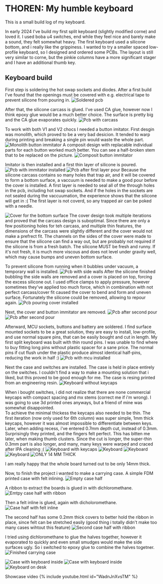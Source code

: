 # THOREN: My humble keyboard
This is a small build log of my keyboard.

In early 2024 I've build my first split keyboard (slightly modified corne) and loved it.
I used boba u4 switches, end while they feel nice and barely make a sound, they felt somewhat heavy.
The first keyboard used a silicone bottom, and i really like the grippiness. 
I wanted to try a smaller spaced low-profile keyboard, so I designed and ordered some PCBs. 
The layout is still very similar to corne, but the pinkie columns have a more significant stager and I have an 
additional thumb key.


## Keyboard build
First step is soldering the hot swap sockets and diodes. 
After a first build I've found that the openings must be covered with e.g. electrical tape 
to prevent silicone from pouring in.
![Soldered pcb](./content/0-soldered.jpg)


After that, the silicone carcass is glued. I've used CA glue, however now I think
epoxy glue would be a much better choice. The surface is pretty big and the CA glue evaporates
quickly.
![Pcb with carcass](./content/1-glued.jpg)

To work with both V1 and V2 chocs I needed a button imitator.
First desgin was monolith, which proved to be a very bad desicion.
It tended to warp during printing and breaking a single pin would waste
the whole part. 
![Monolith button immitator](./content/2-bad-imitator.jpg)
A composit design with replacable individual parts for each button worked much better.
You can see a half-broken stem that to be replaced on the picture.
![Composit button immitator](./content/3-imitator.jpg)

Imitator is then installed and a first thin layer of silicone is poured.
![Pcb with immitator installed](./content/4-imitator-installed.jpg)
![Pcb after first layer pour](./content/5-first-pour.jpg)
Because the silicone carcass contains so many holes that trap air, and it will be 
covered to form a bottom surface, a vaccuum is needed to make a good pour before the cover is installed.
A first layer is needed to seal all of the through holes in the pcb, including
hot swap sockets. And if the holes in the sockets are not sealed 
during the vaccuumation, the experience shows that the silicone will get in :(
The first layer is not coverd, so any trapped air can be poked with a needle.

![Cover for the bottom surface](./content/6-cover.jpg)
The cover design took multiple iterations and proved that the carcass design is
suboptimal. Since there are only a few positioning holes for teh carcass, and multiple thin features, 
the dimensions of the carcass were slightly different and the cover would not make a prefrect fit.
The channels on the sides of the cover were made to ensure that the silicone can find a way out, but
are probably not required if the silicone is from a fresh batch. The silicone MUST be fresh and runny. If it's not fresh,
it is much more viscous and does not level under gravity well, which may cause bumps and uneven bottom surface.

To prevent silicone from running when it bubbles under vacuum, a temporary wall is installed.
![Pcb with side walls](./content/7-sides-installed.jpg)
After the silicone finished bubbling the side walls are removed and a cover is placed on top,
forcing the excess silicone out. I used office clamps to apply pressure, however sometimes 
they've applied too much force, which in combination with not perfect carcass/cover fit caused the cover to bend and 
form and uneven surface. Fortunately the silicone could be removed, allowing to repour again.
![Pcb pouring cover installed](./content/8-cover-installed.jpg)

Next, the cover and button immitator are removed.
![Pcb after second pour](./content/9-second-pour.jpg)
![Pcb after second pour](./content/10-imitator-removed.jpg)

Afterward, MCU sockets, buttons and battery are soldered. 
I find surface mounted sockets to be a great solution, they are easy to install, low-profile, and use
normal square pins, that can be easily bought and cut in length. My first split keyboard was built 
with thin round pins. I was unable to find where to buy fitting long pins without plastic spacer for a sane price.
The normal pins if cut flush under the plastic produce almost identical half-pins, reducing the work in half :)
![Pcb with mcu installed](./content/11-mcu-soldered.jpg)

Next the case and switches are installed.
The case is held in place entirely on the switches. I couldn't find a way to make a mounting solution that i liked,
but this proved to be good enough for me. The case is resing printed from an engineering resin.
![Keyboard without keycaps](./content/12-case-buttons.jpg)

When i bought switches, i did not realize that there are none commercial keycaps with 
compact spacing and mx stems (correct me if i'm wrong). I was going to use 3d printed ones anyways, but
a friend of mine was somewhat disappointed.  
To achieve the minimal thickess the keycaps also needed to be thin. The first iteration 
(now only used for 6th column) was super simple, 1mm thick keycaps, however it was almost impossible to
differentiate between keys. Later, when adding recess, i've entered 0.7mm depth cut, instead of 0.3mm. 
Surprisingly they printed, and the fingers felt perfect. This has bitten me later, when making thumb clusters.
Since the cut is longer, the super-thin 0.3mm part is also longer, and many, many keys were warped and craced after 
IPA cleaning ;(
![Keyboard with keycaps](./content/12-keycaps.jpg)
![Keyboard](./content/13-two-halves.jpg)
![Keyboard](./content/14-two-halves.jpg)
![Keyboard](./content/15-two-halves-top.jpg)
![ONLY 14 MM THICK](./content/16-thickness.jpg)

I am really happy that the whole board turned out to be only 14mm thick.

Now, to finish the project i wanted to make a carrying case. A simple FDM printed case with felt inlining.
![Empty case half](./content/17-empty-case.jpg)

A ribbon to extract the boards is glued in with dichloromethane.
![Emtpy case half with ribbon](./content/18-empty-case-ribbon.jpg)

Then a felt inline is glued, again with dicholoromethane.
![Case half with felt inline](./content/19-case-felt.jpg)

The second half has some 0.2mm thick covers to better hold the ribbon in place, 
since felt can be stretched easily (good thing i totally didn't make too many cases wihtout this feature)
![Second case half with ribbon](./content/20-case-second-half.jpg)

I tried using dichloromethane to glue the halves together, however it evaporated to quickly and even small 
smudges would make the side surfaces ugly. So i switched to epoxy glue to combine the halves togetner.
![Finished carrying case](./content/21-case-finished.jpg)


![Case with keyboard inside](./content/22-case-with-kb.jpg)
![Case with keyboard inside](./content/23-case-with-kb.jpg)
![Keyboard on desk](./content/24-on-desk.jpg)

Showcase video
{% include youtube.html id="WadnJnXvsTM" %}



















